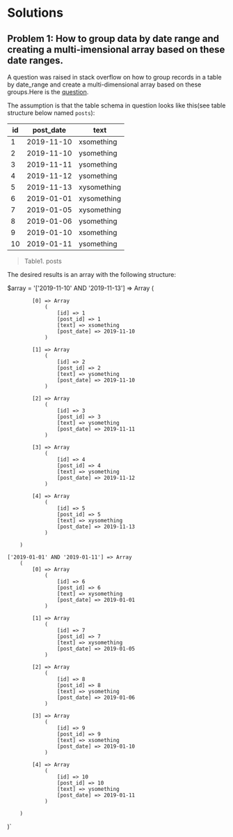 # Solutions
## Problem 1: How to group data by date range and creating a multi-imensional array based on these date ranges.

A question was raised in stack overflow on how to group records in a table by date_range and create a multi-dimensional array based on these groups.Here is the [question](https://stackoverflow.com/questions/58856118/group-by-date-range-in-mysql-and-php/58856724#58856724/).

The assumption is that the table schema in question looks like this(see table structure below named `posts`):

|id | post_date  | text         |
|-- | ---------  | -------------|
| 1 | 2019-11-10 | xsomething   |
| 2 | 2019-11-10 | ysomething   |
| 3 | 2019-11-11 | ysomething   |
| 4 | 2019-11-12 | ysomething   |
| 5 | 2019-11-13 | xysomething  |
| 6 | 2019-01-01 | xysomething  |
| 7 | 2019-01-05 | xysomething  |
| 8 | 2019-01-06 | ysomething   |
| 9 | 2019-01-10 | xsomething   |
|10 | 2019-01-11 | ysomething   |

> Table1. posts

The desired results is an array with the following structure:


   $array =  '['2019-11-10' AND '2019-11-13'] => Array
        (
       
            [0] => Array
                (
                    [id] => 1
                    [post_id] => 1
                    [text] => xsomething
                    [post_date] => 2019-11-10
                )

            [1] => Array
                (
                    [id] => 2
                    [post_id] => 2
                    [text] => ysomething
                    [post_date] => 2019-11-10
                )

            [2] => Array
                (
                    [id] => 3
                    [post_id] => 3
                    [text] => ysomething
                    [post_date] => 2019-11-11
                )

            [3] => Array
                (
                    [id] => 4
                    [post_id] => 4
                    [text] => ysomething
                    [post_date] => 2019-11-12
                )

            [4] => Array
                (
                    [id] => 5
                    [post_id] => 5
                    [text] => xysomething
                    [post_date] => 2019-11-13
                )

        )

    ['2019-01-01' AND '2019-01-11'] => Array
        (
            [0] => Array
                (
                    [id] => 6
                    [post_id] => 6
                    [text] => xysomething
                    [post_date] => 2019-01-01
                )

            [1] => Array
                (
                    [id] => 7
                    [post_id] => 7
                    [text] => xysomething
                    [post_date] => 2019-01-05
                )

            [2] => Array
                (
                    [id] => 8
                    [post_id] => 8
                    [text] => ysomething
                    [post_date] => 2019-01-06
                )

            [3] => Array
                (
                    [id] => 9
                    [post_id] => 9
                    [text] => xsomething
                    [post_date] => 2019-01-10
                )

            [4] => Array
                (
                    [id] => 10
                    [post_id] => 10
                    [text] => ysomething
                    [post_date] => 2019-01-11
                )

        )

)`


